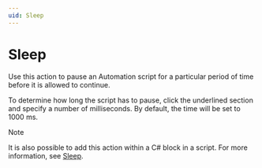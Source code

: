 ```yaml
---
uid: Sleep
---
```


# Sleep

Use this action to pause an Automation script for a particular period of time before it is allowed to continue.

To determine how long the script has to pause, click the underlined section and specify a number of milliseconds. By default, the time will be set to 1000 ms.

> [!NOTE]
> It is also possible to add this action within a C# block in a script. For more information, see [Sleep](xref:Skyline.DataMiner.Automation.Engine#Skyline_DataMiner_Automation_Engine_Sleep_System_Int32_).
